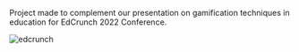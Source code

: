 Project made to complement our presentation on gamification techniques in education for EdCrunch 2022 Conference.

![edcrunch](https://github.com/user-attachments/assets/18ff8956-1d01-4496-b145-16430eb004bd)
